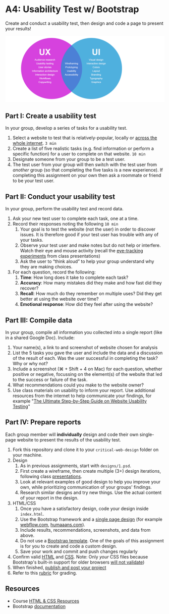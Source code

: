 # A4: Usability Test w/ Bootstrap

Create and conduct a usability test, then design and code a page to present your results!

![usability diagram](assets/img/usability-diagram.png)





## Part I: Create a usability test

In your group, develop a series of tasks for a usability test.

1. Select a website to test that is relatively-popular, locally or [across the whole internet](https://moz.com/top500). `3 min`
1. Create a list of five realistic tasks (e.g. find information or perform a specific function) for a user to complete on that website.  `10 min`
1. Designate someone from your group to be a test user.
1. The test user from your group will then switch with the test user from *another* group (so that completing the five tasks is a new experience). If completing this assignment on your own then ask a roommate or friend to be your test user.



## Part II: Conduct your usability test

In your group, perform the usability test and record data.

1. Ask your new test user to complete each task, one at a time.
1. Record their responses noting the following `10 min`
	1. Your goal is to test the website (not the user) in order to discover issues. It is therefore good if your test user has trouble with any of your tasks.
	1. Observe your test user and make notes but do not help or interfere. Watch their eye and mouse activity (recall the [eye-tracking experiments](https://duckduckgo.com/?q=eye+tracking+usabilty&iax=images&ia=images) from class presentations)
	1. Ask the user to “think aloud” to help your group understand why they are making choices.
1. For each question, record the following:
	1. **Time**: How long does it take to complete each task?
	1. **Accuracy**: How many mistakes did they make and how fast did they recover?
	1. **Recall**: How much do they remember on multiple uses? Did they get better at using the website over time?
	1. **Emotional response**: How did they feel after using the website?



## Part III: Compile data

In your group, compile all information you collected into a single report (like in a shared Google Doc). Include:

1. Your name(s), a link to and screenshot of website chosen for analysis
1. List the 5 tasks you gave the user and include the data and a discussion of the result of each. Was the user successful in completing the task? Why or why not?
1. Include a screenshot (⌘ + Shift + 4 on Mac) for each question, whether positive or negative, focussing on the element(s) of the website that led to the success or failure of the task.
1. What recommendations could you make to the website owner?
1. Use class materials on usability to inform your report. Use additional resources from the internet to help communicate your findings, for example "[The Ultimate Step-by-Step Guide on Website Usability Testing](https://kinsta.com/blog/website-usability-testing/)"



## Part IV: Prepare reports

Each group member will **individually** design and code their own single-page website to present the results of the usability test.

1. Fork this repository and clone it to your `critical-web-design` folder on your machine.
1. Design
	1. As in previous assignments, start with `designs/1.psd`.
	1. First create a wireframe, then create multiple (3+) design iterations, following class [presentations](https://docs.google.com/presentation/d/1BiIHVEQjmIb2k2vB6N3x1g_S3KSLyZq2YCniq1ONjg8/edit?usp=sharing).
	1. Look at relevant examples of good design to help you improve your own, while prioritizing communication of your groups' findings.
	1. Research similar designs and try new things. Use the actual content of your report in the design.
1. HTML/CSS
	1. Once you have a satisfactory design, code your design inside `index.html`.
	1. Use the Bootstrap framework and a [single page design](https://www.google.com/search?q=single+page+design) (for example [webflow.com](https://webflow.com), [humaaans.com](https://humaaans.com)).
	1. Include results, recommendations, screenshots, and data from above.
	1. Do not use a [Bootstrap template](https://startbootstrap.com/). One of the goals of this assignment is for you to create and code a custom design.
	1. Save your work and commit and push changes regularly
1. Confirm valid [HTML](https://validator.w3.org/) and [CSS](https://jigsaw.w3.org/css-validator/). Note: Only *your* CSS files because Bootstrap's built-in support for older browsers [will not validate](https://getbootstrap.com/docs/4.5/getting-started/introduction/))
1. When finished, [publish and post your project](https://docs.google.com/document/d/17U_zmzM_eML_qkG0PaOdDRcEk3YEmbiQ1TyNnbAM08k/edit#bookmark=id.8jryplv1i8a)
1. Refer to this [rubric](https://docs.google.com/document/d/1daQKCtPQCRhu2RhqHZbqBKVeJP7OcyCypLadfn14zBA/edit) for grading.









 ## Resources

 - Course [HTML & CSS Resources](https://github.com/omundy/critical-web-design/blob/master/README.md#html--css)
 - Bootstrap [documentation](https://getbootstrap.com/docs/)
